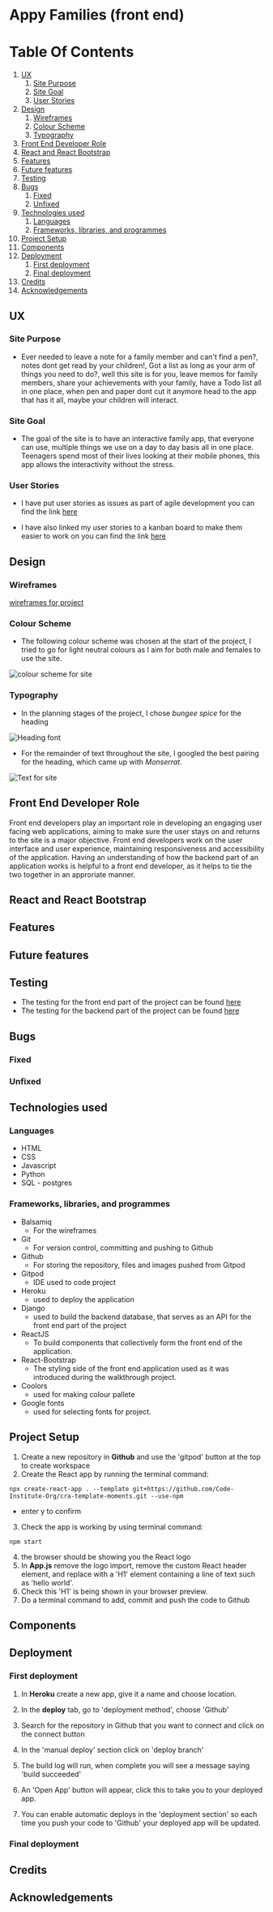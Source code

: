 # Appy Families (front end)

# Table Of Contents

1. [UX](#ux)
    1. [Site Purpose](#site-purpose)
    2. [Site Goal](#site-goal)
    3. [User Stories](#user-stories)
2. [Design](#design)
    1. [Wireframes](#wireframes)
    2. [Colour Scheme](#colour-scheme)
    3. [Typography](#typography)
3. [Front End Developer Role](#front-end-developer-role)
4. [React and React Bootstrap](#react-and-react-bootstrap)
5. [Features](#features)
6. [Future features](#future-features)
7. [Testing](#testing)
8. [Bugs](#bugs)
    1. [Fixed](#fixed)
    2. [Unfixed](#unfixed)
9. [Technologies used](#technologies-used)
    1. [Languages](#languages)
    2. [Frameworks, libraries, and programmes](#frameworks-libraries-and-programmes)
10. [Project Setup](#project-setup)
11. [Components](#components)
12. [Deployment](#deployment)
    1. [First deployment](#first-deployment)
    2. [Final deployment](#final-deployment)
13. [Credits](#credits)
14. [Acknowledgements](#acknowledgements)

## UX
### Site Purpose
- Ever needed to leave a note for a family member and can't find a pen?, notes dont get read by your children!, Got a list as long as your arm of things you need to do?, well this site is for you, leave memos for family members, share your achievements with your family, have a Todo list all in one place, when pen and paper dont cut it anymore head to the app that has it all, maybe your children will interact.
### Site Goal

- The goal of the site is to have an interactive family app, that everyone can use, multiple things we use on a day to day basis all in one place. Teenagers spend most of their lives looking at their mobile phones, this app allows the interactivity without the stress.

### User Stories
- I have put user stories as issues as part of agile development you can find the link [here](https://github.com/Mrst12/pp5-frontend-react-appy-families/issues)

- I have also linked my user stories to a kanban board to make them easier to work on you can find the link [here](https://github.com/users/Mrst12/projects/8/views/1)

## Design

### Wireframes
[wireframes for project](./documents/wireframes/appy-families-wireframes.pdf)
### Colour Scheme

- The following colour scheme was chosen at the start of the project, I tried to go for light neutral colours as I aim for both male and females to use the site.

![colour scheme for site](./documents/design/p5-colours.png)

### Typography

- In the planning stages of the project, I chose *bungee spice* for the heading

![Heading font](./documents/design/typography-bungee-spice-reg-400.png)

- For the remainder of text throughout the site, I googled the best pairing for the heading, which came up with *Monserrat*.

![Text for site](./documents/design/typography-montserrat-light-300.png)

## Front End Developer Role

Front end developers play an important role in developing an engaging user facing web applications, aiming to make sure the user stays on and returns to the site is a major objective. Front end developers work on the user interface and user experience, maintaining responsiveness and accessibility of the application. Having an understanding of how the backend part of an application works is helpful to a front end developer, as it helps to tie the two together in an approriate manner.

## React and React Bootstrap

## Features

## Future features

## Testing
- The testing for the front end part of the project can be found [here](./TESTING.md)
- The testing for the backend part of the project can be found [here](https://github.com/Mrst12/pp5-backend-drf-appy-families/blob/main/TESTING.md)

## Bugs
### Fixed
### Unfixed

## Technologies used
### Languages

- HTML
- CSS
- Javascript
- Python
- SQL - postgres
### Frameworks, libraries, and programmes

- Balsamiq
    - For the wireframes
- Git
    - For version control, committing and pushing to Github
- Github
    - For storing the repository, files and images pushed from Gitpod
- Gitpod
    - IDE used to code project
- Heroku
    - used to deploy the application
- Django
    - used to build the backend database, that serves as an API for the front end part of the  project
- ReactJS
    - To build components that collectively form the front end of the application.
- React-Bootstrap
    - The styling side of the front end application used as it was introduced during the walkthrough project.
- Coolors
    - used for making colour pallete
- Google fonts
    - used for selecting fonts for project.

## Project Setup

1. Create a new repository in **Github** and use the 'gitpod' button at the top to create workspace
2. Create the React app by running the terminal command:
```
npx create-react-app . --template git+https://github.com/Code-Institute-Org/cra-template-moments.git --use-npm
```
- enter y to confirm

3. Check the app is working by using terminal command:
```
npm start
```
4. the browser should be showing you the React logo
5. In **App.js** remove the logo import, remove the custom React header element, and replace with a 'H1' element containing a line of text such as 'hello world'.
6. Check this 'H1' is being shown in your browser preview.
7. Do a terminal command to add, commit and push the code to Github


## Components

## Deployment
### First deployment

1. In **Heroku** create a new app, give it a name and choose location.

2. In the **deploy** tab, go to 'deployment method', choose 'Github'

3. Search for the repository in Github that you want to connect and click on the connect button

4. In the 'manual deploy' section click on 'deploy branch'

5. The build log will run, when complete you will see a message saying 'build succeeded'

6. An 'Open App' button will appear, click this to take you to your deployed app.

7. You can enable automatic deploys in the 'deployment section' so each time you push your code to 'Github' your deployed app will be updated.

### Final deployment

## Credits

## Acknowledgements
